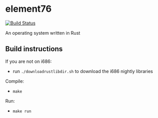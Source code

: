 element76
=========

[![Build Status](https://travis-ci.org/mvdnes/element76.png?branch=master)](https://travis-ci.org/mvdnes/element76)

An operating system written in Rust

Build instructions
------------------

If you are not on i686:

- run `./downloadrustlibdir.sh` to download the i686 nightly libraries

Compile:

- `make`

Run:

- `make run`
